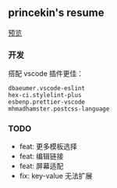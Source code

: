 ## princekin's resume

[预览](https://littleprincewdk.github.io/resume/)

### 开发

搭配 vscode 插件更佳：

```
dbaeumer.vscode-eslint
hex-ci.stylelint-plus
esbenp.prettier-vscode
mhmadhamster.postcss-language
```

### TODO

- feat: 更多模板选择
- feat: 编辑链接
- feat: 屏幕适配
- fix: key-value 无法扩展
